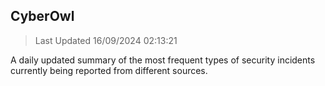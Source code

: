## CyberOwl 
> Last Updated 16/09/2024 02:13:21 


A daily updated summary of the most frequent types of security incidents currently being reported from different sources.

